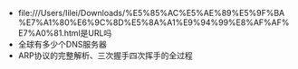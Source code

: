 * file:///Users/lilei/Downloads/%E5%85%AC%E5%AE%89%E5%9F%BA%E7%A1%80%E6%9C%8D%E5%8A%A1%E9%94%99%E8%AF%AF%E7%A0%81.html是URL吗
* 全球有多少个DNS服务器
* ARP协议的完整解析、三次握手四次挥手的全过程
